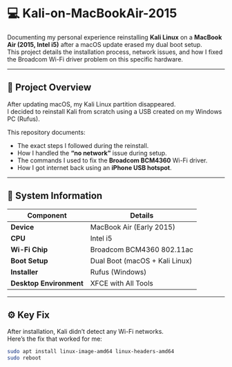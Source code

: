 # 💻 Kali-on-MacBookAir-2015 

Documenting my personal experience reinstalling **Kali Linux** on a **MacBook Air (2015, Intel i5)** after a macOS update erased my dual boot setup.  
This project details the installation process, network issues, and how I fixed the Broadcom Wi-Fi driver problem on this specific hardware.

---

## 🧠 Project Overview

After updating macOS, my Kali Linux partition disappeared.  
I decided to reinstall Kali from scratch using a USB created on my Windows PC (Rufus).  

This repository documents:
- The exact steps I followed during the reinstall.
- How I handled the **“no network”** issue during setup.
- The commands I used to fix the **Broadcom BCM4360** Wi-Fi driver.
- How I got internet back using an **iPhone USB hotspot**.

---

## 🧰 System Information

| Component | Details |
|------------|----------|
| **Device** | MacBook Air (Early 2015) |
| **CPU** | Intel i5 |
| **Wi-Fi Chip** | Broadcom BCM4360 802.11ac |
| **Boot Setup** | Dual Boot (macOS + Kali Linux) |
| **Installer** | Rufus (Windows) |
| **Desktop Environment** | XFCE with All Tools |

---

## ⚙️ Key Fix

After installation, Kali didn’t detect any Wi-Fi networks.  
Here’s the fix that worked for me:

```bash
sudo apt install linux-image-amd64 linux-headers-amd64
sudo reboot
